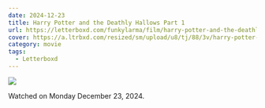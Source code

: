 ```yaml
---
date: 2024-12-23
title: Harry Potter and the Deathly Hallows Part 1
url: https://letterboxd.com/funkylarma/film/harry-potter-and-the-deathly-hallows-part-1/
cover: https://a.ltrbxd.com/resized/sm/upload/u8/tj/88/3v/harry-potter-and-the-deathly-hallows-part-i-original-0-600-0-900-crop.jpg?v=a31050208d
category: movie
tags:
  - Letterboxd
---
```


![](https://a.ltrbxd.com/resized/sm/upload/u8/tj/88/3v/harry-potter-and-the-deathly-hallows-part-i-original-0-600-0-900-crop.jpg?v=a31050208d)

Watched on Monday December 23, 2024.
